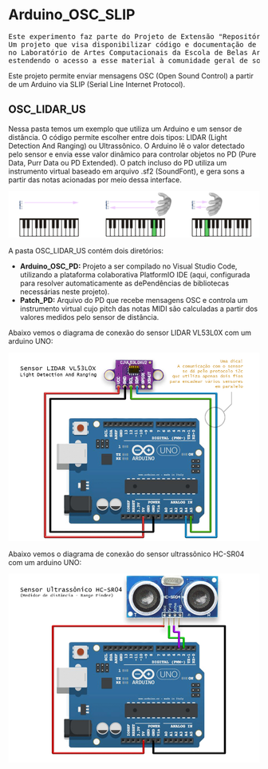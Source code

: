# Arduino_OSC_SLIP

<pre>Este experimento faz parte do Projeto de Extensão "Repositório de Código do LAC".
Um projeto que visa disponibilizar código e documentação de referência para os desenvolvimentos
no Laboratório de Artes Computacionais da Escola de Belas Artes da UFMG,
estendendo o acesso a esse material à comunidade geral de software e hardware livres.</pre>

Este projeto permite enviar mensagens OSC (Open Sound Control) a partir de um Arduino via SLIP (Serial Line Internet Protocol).

## OSC_LIDAR_US
Nessa pasta temos um exemplo que utiliza um Arduino e um sensor de distância.
O código permite escolher entre dois tipos: LIDAR (Light Detection And Ranging) ou Ultrassônico.
O Arduino lê o valor detectado pelo sensor e envia esse valor dinâmico para controlar objetos no PD (Pure Data, Purr Data ou PD Extended).
O patch incluso do PD utiliza um instrumento virtual baseado em arquivo .sf2 (SoundFont), e gera sons a partir das notas acionadas por meio dessa interface.

<img src="images/OSC_SLIP.jpg" />

A pasta OSC_LIDAR_US contém dois diretórios:
- **Arduino_OSC_PD:** Projeto a ser compilado no Visual Studio Code, utilizando a plataforma colaborativa PlatformIO IDE (aqui, configurada para resolver automaticamente as dePendências de bibliotecas necessárias neste projeto). 
- **Patch_PD:** Arquivo do PD que recebe mensagens OSC e controla um instrumento virtual cujo pitch das notas MIDI são calculadas a partir dos valores medidos pelo sensor de distância.

Abaixo vemos o diagrama de conexão do sensor LIDAR VL53L0X com um arduino UNO:

<img src="images/LIDAR_VL53L0X_UNO.jpg" />

Abaixo vemos o diagrama de conexão do sensor ultrassônico HC-SR04 com um arduino UNO:

<img src="images/US_UNO.jpg" />
